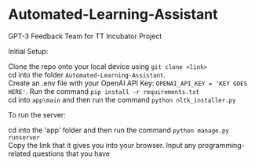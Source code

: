 # Automated-Learning-Assistant
GPT-3 Feedback Team for TT Incubator Project

Initial Setup:  

Clone the repo onto your local device using `git clone <link>`  
cd into the folder `Automated-Learning-Assistant`.  
Create an .env file with your OpenAI API Key: `OPENAI_API_KEY = 'KEY GOES HERE'`. 
Run the command `pip install -r requirements.txt`  
cd into `app\main`  and then run the command `python nltk_installer.py` 

To run the server: 

cd into the 'app' folder and then run the command `python manage.py runserver`  
Copy the link that it gives you into your browser. 
Input any programming-related questions that you have
